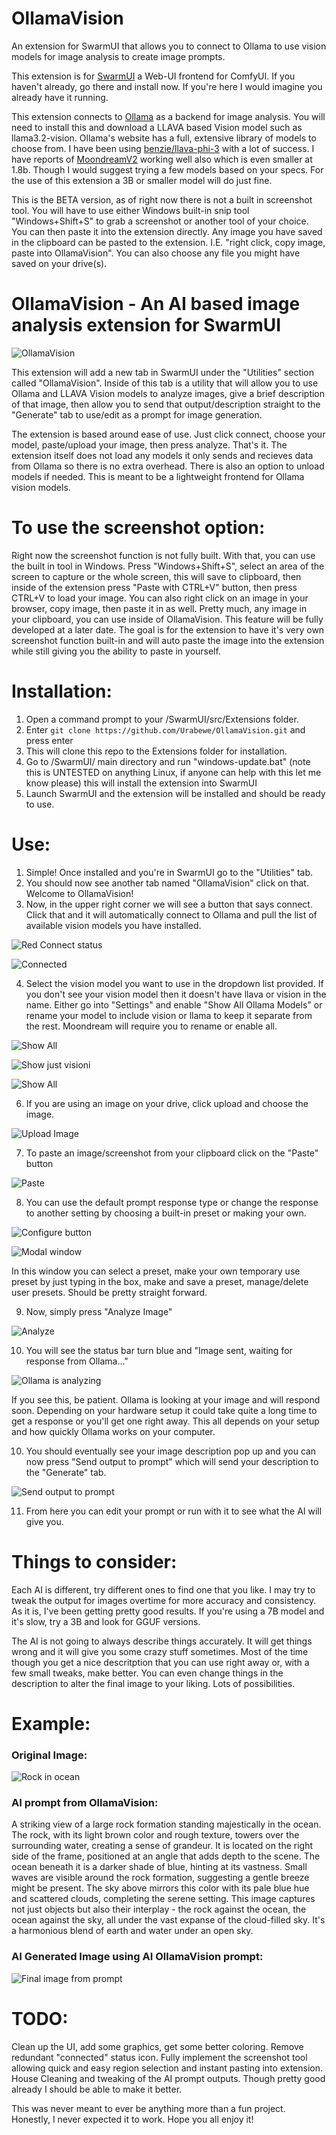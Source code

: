 # OllamaVision
An extension for SwarmUI that allows you to connect to Ollama to use vision models for image analysis to create image prompts.

This extension is for [SwarmUI](https://github.com/mcmonkeyprojects/SwarmUI) a Web-UI frontend for ComfyUI. If you haven't already, go there and install now. If you're here I would imagine you already have it running.

This extension connects to [Ollama](https://ollama.com/) as a backend for image analysis. You will need to install this and download a LLAVA based Vision model such as llama3.2-vision. Ollama's website has a full, extensive library of models to choose from. I have been using [benzie/llava-phi-3](https://ollama.com/benzie/llava-phi-3) with a lot of success. I have reports of [MoondreamV2](https://ollama.com/library/moondream) working well also which is even smaller at 1.8b. Though I would suggest trying a few models based on your specs. For the use of this extension a 3B or smaller model will do just fine.

This is the BETA version, as of right now there is not a built in screenshot tool. You will have to use either Windows built-in snip tool "Windows+Shift+S" to grab a screenshot or another tool of your choice. You can then paste it into the extension directly. Any image you have saved in the clipboard can be pasted to the extension. I.E. "right click, copy image, paste into OllamaVision".  You can also choose any file you might have saved on your drive(s).  

# OllamaVision - An AI based image analysis extension for SwarmUI

![OllamaVision](https://github.com/user-attachments/assets/67980d3d-a3c2-48cd-8643-97b5800e6e1a)



This extension will add a new tab in SwarmUI under the "Utilities" section called "OllamaVision". Inside of this tab is a utility that will allow you to use Ollama and LLAVA Vision models to analyze images, give a brief description of that image, then allow you to send that output/description straight to the "Generate" tab to use/edit as a prompt for image generation. 

The extension is based around ease of use. Just click connect, choose your model, paste/upload your image, then press analyze. That's it. The extension itself does not load any models it only sends and recieves data from Ollama so there is no extra overhead. There is also an option to unload models if needed. This is meant to be a lightweight frontend for Ollama vision models. 

# To use the screenshot option:

Right now the screenshot function is not fully built. With that, you can use the built in tool in Windows. Press "Windows+Shift+S", select an area of the screen to capture or the whole screen, this will save to clipboard, then inside of the extension press "Paste with CTRL+V" button, then press CTRL+V to load your image. You can also right click on an image in your browser, copy image, then paste it in as well. Pretty much, any image in your clipboard, you can use inside of OllamaVision. This feature will be fully developed at a later date. The goal is for the extension to have it's very own screenshot function built-in and will auto paste the image into the extension while still giving you the ability to paste in yourself.

# Installation:

1. Open a command prompt to your /SwarmUI/src/Extensions folder.
2. Enter `git clone https://github.com/Urabewe/OllamaVision.git` and press enter
3. This will clone this repo to the Extensions folder for installation.
4. Go to /SwarmUI/ main directory and run "windows-update.bat" (note this is UNTESTED on anything Linux, if anyone can help with this let me know please) this will install the extension into SwarmUI
5. Launch SwarmUI and the extension will be installed and should be ready to use.

# Use:
1. Simple! Once installed and you're in SwarmUI go to the "Utilities" tab.
2. You should now see another tab named "OllamaVision" click on that. Welcome to OllamaVision!
3. Now, in the upper right corner we will see a button that says connect. Click that and it will automatically connect to Ollama and pull the list of available vision models you have installed.

![Red Connect status](https://github.com/user-attachments/assets/74619aa0-a906-43f3-be41-299270131066)

![Connected](https://github.com/user-attachments/assets/1f86a0a0-bd5d-474e-8c97-cd21141b3cfa)

  
4. Select the vision model you want to use in the dropdown list provided. If you don't see your vision model then it doesn't have llava or vision in the name. Either go into "Settings" and enable "Show All Ollama Models" or rename your model to include vision or llama to keep it separate from the rest. Moondream will require you to rename or enable all.
   
![Show All](https://github.com/user-attachments/assets/fc3b91a2-adb8-4e1c-be79-91dc3f3bc4a2)

![Show just visioni](https://github.com/user-attachments/assets/ad0bcd40-c9a3-43ae-8088-c2570c91402d)

![Show All](https://github.com/user-attachments/assets/f518df66-9d9c-4848-b15b-9a2c648adf67)


6. If you are using an image on your drive, click upload and choose the image.

![Upload Image](https://github.com/user-attachments/assets/ab046ca0-4c8f-41d5-b39f-5fd61052a0ee)



7. To paste an image/screenshot from your clipboard click on the "Paste" button

![Paste](https://github.com/user-attachments/assets/06c3d7d9-bb9c-42eb-a256-e5cfc2f870a4)


8. You can use the default prompt response type or change the response to another setting by choosing a built-in preset or making your own.

![Configure button](https://github.com/user-attachments/assets/8899c384-e121-464b-ae21-c1496b633254)

![Modal window](https://github.com/user-attachments/assets/375a8dff-5f07-4761-a4e5-895fdca2eb83)

In this window you can select a preset, make your own temporary use preset by just typing in the box, make and save a preset, manage/delete user presets. Should be pretty straight forward.



9. Now, simply press "Analyze Image"

![Analyze](https://github.com/user-attachments/assets/43afffb8-a075-4c6f-808a-80ed618e65e5)


10. You will see the status bar turn blue and "Image sent, waiting for response from Ollama..."

![Ollama is analyzing](https://github.com/user-attachments/assets/6ed8c4c6-ea4c-4b8f-a92c-542b2f2da7c8)

   
If you see this, be patient. Ollama is looking at your image and will respond soon. Depending on your hardware setup it could take quite a long time to get a response or you'll get one right away. This all depends on your setup and how quickly Ollama works on your computer.


10. You should eventually see your image description pop up and you can now press "Send output to prompt" which will send your description to the "Generate" tab.

![Send output to prompt](https://github.com/user-attachments/assets/b1b12087-2c24-437c-b838-80540144614c)


11. From here you can edit your prompt or run with it to see what the AI will give you.


# Things to consider:
Each AI is different, try different ones to find one that you like. I may try to tweak the output for images overtime for more accuracy and consistency. As it is, I've been getting pretty good results.
If you're using a 7B model and it's slow, try a 3B and look for GGUF versions.

The AI is not going to always describe things accurately. It will get things wrong and it will give you some crazy stuff sometimes. Most of the time though you get a nice descritption that you can use right away or, with a few small tweaks, make better. You can even change things in the description to alter the final image to your liking. Lots of possibilities.

# Example:

### Original Image:

![Rock in ocean](https://github.com/user-attachments/assets/46c53b49-8ded-4c02-8843-f2d13e12b0b1)

### AI prompt from OllamaVision:

A striking view of a large rock formation standing majestically in the ocean. The rock, with its light brown color and rough texture, towers over the surrounding water, creating a sense of grandeur. It is located on the right side of the frame, positioned at an angle that adds depth to the scene. The ocean beneath it is a darker shade of blue, hinting at its vastness. Small waves are visible around the rock formation, suggesting a gentle breeze might be present. The sky above mirrors this color with its pale blue hue and scattered clouds, completing the serene setting. This image captures not just objects but also their interplay - the rock against the ocean, the ocean against the sky, all under the vast expanse of the cloud-filled sky. It's a harmonious blend of earth and water under an open sky.

### AI Generated Image using AI OllamaVision prompt:

![Final image from prompt](https://github.com/user-attachments/assets/141df931-53e2-4aa3-b4ae-47978dbacad3)


# TODO:
Clean up the UI, add some graphics, get some better coloring. Remove redundant "connected" status icon.
Fully implement the screenshot tool allowing quick and easy region selection and instant pasting into extension.
House Cleaning and tweaking of the AI prompt outputs. Though pretty good already I should be able to make it better.



This was never meant to ever be anything more than a fun project. Honestly, I never expected it to work. Hope you all enjoy it!

